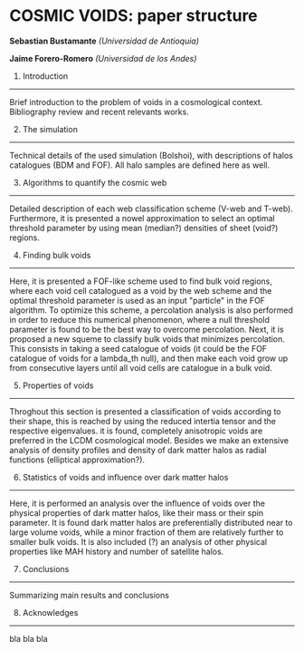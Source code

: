 COSMIC VOIDS: paper structure
=========================================================================================

**Sebastian Bustamante**
*(Universidad de Antioquia)*

**Jaime Forero-Romero**
*(Universidad de los Andes)*


1. Introduction
-----------------------------------------------------------------------------------------
Brief introduction to the problem of voids in a cosmological context. Bibliography review
and recent relevants works.


2. The simulation
-----------------------------------------------------------------------------------------
Technical details of the used simulation (Bolshoi), with descriptions of halos 
catalogues (BDM and FOF). All halo samples are defined here as well.


3. Algorithms to quantify the cosmic web
-----------------------------------------------------------------------------------------
Detailed description of each web classification scheme (V-web and T-web). Furthermore, it
is presented a nowel approximation to select an optimal threshold parameter by using mean 
(median?) densities of sheet (void?) regions.


4. Finding bulk voids
-----------------------------------------------------------------------------------------
Here, it is presented a FOF-like scheme used to find bulk void regions, where each void
cell catalogued as a void by the web scheme and the optimal threshold parameter is used 
as an input "particle" in the FOF algorithm. To optimize this scheme, a percolation 
analysis is also performed in order to reduce this numerical phenomenon, where a null
threshold parameter is found to be the best way to overcome percolation. Next, it is 
proposed a new squeme to classify bulk voids that minimizes percolation. This consists in
taking a seed catalogue of voids (it could be the FOF catalogue of voids for a lambda_th
null), and then make each void grow up from consecutive layers until all void cells are
catalogue in a bulk void.


5. Properties of voids
-----------------------------------------------------------------------------------------
Throghout this section is presented a classification of voids according to their shape, 
this is reached by using the reduced intertia tensor and the respective eigenvalues. it
is found, completely anisotropic voids are preferred in the LCDM cosmological model. 
Besides we make an extensive analysis of density profiles and density of dark matter halos
as radial functions (elliptical approximation?).


6. Statistics of voids and influence over dark matter halos
-----------------------------------------------------------------------------------------
Here, it is performed an analysis over the influence of voids over the physical properties
of dark matter halos, like their mass or their spin parameter. It is found dark matter 
halos are preferentially distributed near to large volume voids, while a minor fraction of 
them are relatively further to smaller bulk voids. It is also included (?) an analysis of 
other physical properties like MAH history and number of satellite halos.


7. Conclusions
-----------------------------------------------------------------------------------------
Summarizing main results and conclusions


8. Acknowledges
-----------------------------------------------------------------------------------------
bla bla bla
